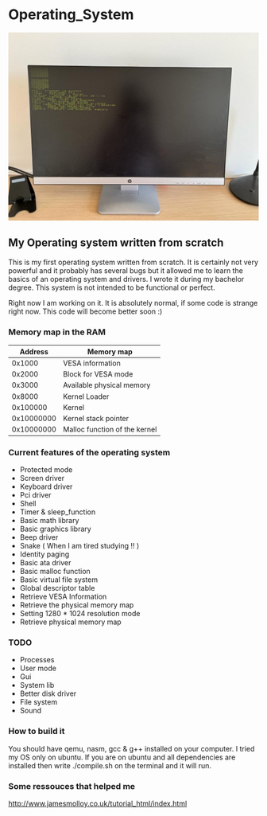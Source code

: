 # Operating_System


![alt text](example.jpeg)

## My Operating system written from scratch

This is my first operating system written from scratch. It is certainly not very powerful and it probably has several bugs but it allowed me to learn the basics of an operating system and drivers. I wrote it during my bachelor degree. This system is not intended to be functional or perfect. 

Right now I am working on it. It is absolutely normal, if some code is strange right now. This code will become better soon :)

### Memory map in the RAM

| **Address** | **Memory map**                  |
|-------------|---------------------------------|
| 0x1000      | VESA information                |
| 0x2000      | Block for VESA mode             |
| 0x3000      | Available physical memory       |
| 0x8000      | Kernel Loader                   |
| 0x100000    | Kernel                          |
| 0x10000000  | Kernel stack pointer            |
| 0x10000000  | Malloc function of the kernel   |


### Current features of the operating system 

* Protected mode
* Screen driver 
* Keyboard driver
* Pci driver
* Shell
* Timer & sleep_function
* Basic math library
* Basic graphics library
* Beep driver
* Snake ( When I am tired studying !! )
* Identity paging
* Basic ata driver
* Basic malloc function
* Basic virtual file system
* Global descriptor table 
* Retrieve VESA Information
* Retrieve the physical memory map
* Setting 1280 * 1024 resolution mode
* Retrieve physical memory map

### TODO

* Processes
* User mode
* Gui
* System lib
* Better disk driver
* File system
* Sound

### How to build it

You should have qemu, nasm, gcc & g++ installed on your computer. I tried my OS only on ubuntu. If you are on ubuntu and all dependencies are installed then write ./compile.sh on the terminal and it will run.

### Some ressouces that helped me 

http://www.jamesmolloy.co.uk/tutorial_html/index.html


